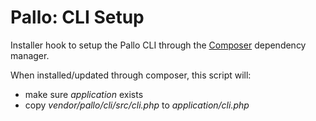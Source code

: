 # Pallo: CLI Setup

Installer hook to setup the Pallo CLI through the [Composer](http://getcomposer.org) dependency manager.

When installed/updated through composer, this script will:

* make sure _application_ exists
* copy _vendor/pallo/cli/src/cli.php_ to _application/cli.php_